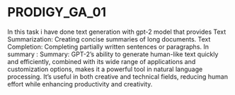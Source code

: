 # PRODIGY_GA_01
  In this task i have done text generation with gpt-2 model that provides
  Text Summarization: Creating concise summaries of long documents.
  Text Completion: Completing partially written sentences or paragraphs.
  In summary : 
Summary:
  GPT-2’s ability to generate human-like text quickly and efficiently, combined with its wide range of applications and 
  customization options, makes it a powerful tool in natural language processing. It’s useful in both creative and technical
  fields, reducing human effort while enhancing productivity and creativity.
